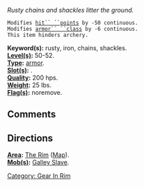 *Rusty chains and shackles litter the ground.*

`Modifies `[`hit`` ``points`](Hit_Points "wikilink")` by -50 continuous.`  
`Modifies `[`armor`` ``class`](Armor_Class "wikilink")` by -6 continuous.`  
`This item hinders archery.`

**Keyword(s):** rusty, iron, chains, shackles.  
**[Level(s)](Object_Level "wikilink"):** 50-52.  
**[Type](:Category:_Object_Types "wikilink"):**
[armor](:Category:_Armor "wikilink").  
**[Slot(s)](Object_Slots "wikilink"):** <worn on hands>.  
**[Quality](Object_Quality "wikilink"):** 200 hps.  
**[Weight](Object_Weight "wikilink"):** 25 lbs.  
**[Flag(s)](:Category:_Object_Flags "wikilink"):** noremove.  

## Comments

## Directions

**[Area](:Category:_Areas "wikilink"):** [The
Rim](:Category:_Rim "wikilink") ([Map](Rim_Map "wikilink")).  
**[Mob(s)](:Category:_Mobs "wikilink"):** [Galley
Slave](Galley_Slave "wikilink").  

[Category: Gear In Rim](Category:_Gear_In_Rim "wikilink")
